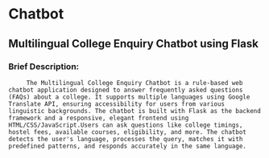 # Chatbot

## Multilingual College Enquiry Chatbot using Flask

### Brief Description:
         The Multilingual College Enquiry Chatbot is a rule-based web chatbot application designed to answer frequently asked questions (FAQs) about a college. It supports multiple languages using Google Translate API, ensuring accessibility for users from various linguistic backgrounds. The chatbot is built with Flask as the backend framework and a responsive, elegant frontend using HTML/CSS/JavaScript.Users can ask questions like college timings, hostel fees, available courses, eligibility, and more. The chatbot detects the user's language, processes the query, matches it with predefined patterns, and responds accurately in the same language.


